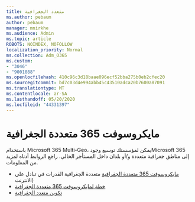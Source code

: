 ```yaml
---
title: متعدد الجغرافية
ms.author: pebaum
author: pebaum
manager: mnirkhe
ms.audience: Admin
ms.topic: article
ROBOTS: NOINDEX, NOFOLLOW
localization_priority: Normal
ms.collection: Adm_O365
ms.custom:
- "3046"
- "9001088"
ms.openlocfilehash: 410c96c3d18baae096ecf52bba275b0eb2cfec20
ms.sourcegitcommit: bd7c03d4e994abb45c43510adca20b7600a87091
ms.translationtype: MT
ms.contentlocale: ar-SA
ms.lasthandoff: 05/20/2020
ms.locfileid: "44331397"
---
```

# <a name="microsoft-365-multi-geo"></a>مايكروسوفت 365 متعددة الجغرافية

باستخدام Microsoft 365 Multi-Geo، يمكن لمؤسستك توسيع وجودMicrosoft 365 إلى مناطق جغرافية متعددة و/أو بلدان داخل المستأجر الحالي. راجع الروابط أدناه لمزيد من المعلومات.

- [مايكروسوفت 365 متعددة الجغرافية](https://docs.microsoft.com/office365/enterprise/office-365-multi-geo) متعددة الجغرافية القدرات في تبادل على الانترنت)
- [خطة لمايكروسوفت 365 متعددة الجغرافية](https://docs.microsoft.com/office365/enterprise/plan-for-multi-geo)
- [تكوين متعدد الجغرافية](https://docs.microsoft.com/office365/enterprise/multi-geo-tenant-configuration)
